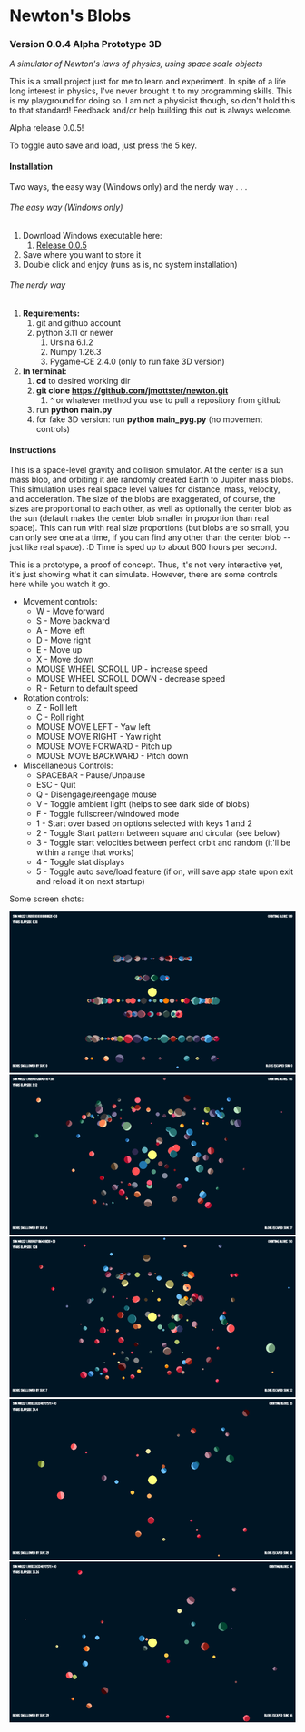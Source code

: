 # Newton's Blobs

### Version 0.0.4 Alpha Prototype 3D

*A simulator of Newton's laws of physics, using space scale objects*

This is a small project just for me to learn and experiment. In spite of a life long interest in physics, I've never brought it to my programming skills. This is my playground for doing so. I am not a physicist though, so don't hold this to that standard! Feedback and/or help building this out is always welcome.

Alpha release 0.0.5!


To toggle auto save and load, just press the 5 key.

#### Installation

Two ways, the easy way (Windows only) and the nerdy way . . .

###### The easy way (Windows only)

1. Download Windows executable here:
   1. [Release 0.0.5](https://github.com/jmottster/newton/releases/download/Release%2Fv0.0.5/newton3D.exe)
2. Save where you want to store it
3. Double click and enjoy (runs as is, no system installation)

###### The nerdy way

1. **Requirements:**
   1. git and github account
   2. python 3.11 or newer
      1. Ursina 6.1.2
      2. Numpy 1.26.3
      3. Pygame-CE 2.4.0 (only to run fake 3D version)
2. **In terminal:**
   1. **cd** to desired working dir
   2. **git clone https://github.com/jmottster/newton.git**
      1. ^ or whatever method you use to pull a repository from github
   3. run **python main.py**
   4. for fake 3D version: run **python main_pyg.py** (no movement controls)

#### Instructions

This is a space-level gravity and collision simulator. At the center is a sun mass blob, and orbiting it are randomly created Earth to Jupiter mass blobs. This simulation uses real space level values for distance, mass, velocity, and acceleration. The size of the blobs are exaggerated, of course, the sizes are proportional to each other, as well as optionally the center blob as the sun (default makes the center blob smaller in proportion than real space). This can run with real size proportions (but blobs are so small, you can only see one at a time, if you can find any other than the center blob -- just like real space). :D Time is sped up to about 600 hours per second.

This is a prototype, a proof of concept. Thus, it's not very interactive yet, it's just showing what it can simulate. However, there are some controls here while you watch it go.

* Movement controls:
  * W - Move forward
  * S - Move backward
  * A - Move left
  * D - Move right
  * E - Move up
  * X - Move down
  * MOUSE WHEEL SCROLL UP - increase speed
  * MOUSE WHEEL SCROLL DOWN - decrease speed
  * R - Return to default speed
* Rotation controls:
  * Z - Roll left
  * C - Roll right
  * MOUSE MOVE LEFT - Yaw left
  * MOUSE MOVE RIGHT - Yaw right
  * MOUSE MOVE FORWARD - Pitch up
  * MOUSE MOVE BACKWARD - Pitch down
* Miscellaneous Controls:
  * SPACEBAR - Pause/Unpause
  * ESC - Quit
  * Q - Disengage/reengage mouse
  * V - Toggle ambient light (helps to see dark side of blobs)
  * F - Toggle fullscreen/windowed mode
  * 1 - Start over based on options selected with keys 1 and 2
  * 2 - Toggle Start pattern between square and circular (see below)
  * 3 - Toggle start velocities between perfect orbit and random (it'll be within a range that works)
  * 4 - Toggle stat displays
  * 5 - Toggle auto save/load feature (if on, will save app state upon exit and reload it on next startup)

Some screen shots:

<img src="./resources/screen_shot004.png"/>

<img src="./resources/screen_shot005.png"/>

<img src="./resources/screen_shot006.png"/>

<img src="./resources/screen_shot007.png"/>

<img src="./resources/screen_shot008.png"/>
